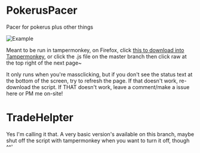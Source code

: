 # PokerusPacer
Pacer for pokerus plus other things

![Example](https://pokefarm.com/upload/Lgreenbunny/forCode/unknown.png)

Meant to be run in tampermonkey, on Firefox, click [this to download into Tampermonkey](https://github.com/Lgreenbunny/PokerusPacer/raw/master/Pokerus%20Pacer%20Userscript%20Main.user.js), or click the .js file on the master branch then click raw at the top right of the next page~ 

It only runs when you're massclicking, but if you don't see the status text at the bottom of the screen, try to refresh the page. If that doesn't work, re-download the script. If THAT doesn't work, leave a comment/make a issue here or PM me on-site!



# TradeHelpter
Yes I'm calling it that.
A very basic version's available on this branch, maybe shut off the script with tampermonkey when you want to turn it off, though ^^'
